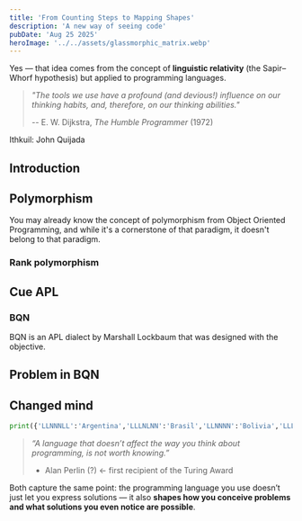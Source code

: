 ```yaml
---
title: 'From Counting Steps to Mapping Shapes'
description: 'A new way of seeing code'
pubDate: 'Aug 25 2025'
heroImage: '../../assets/glassmorphic_matrix.webp'
---
```


Yes — that idea comes from the concept of **linguistic relativity** (the Sapir–Whorf hypothesis) but applied to programming languages.

> *"The tools we use have a profound (and devious!) influence on our thinking habits, and, therefore, on our thinking abilities."*
>
> -- E. W. Dijkstra, *The Humble Programmer* (1972)

Ithkuil: John Quijada

## Introduction

## Polymorphism

You may already know the concept of polymorphism from Object Oriented Programming, and while it's a cornerstone of that paradigm, it doesn't belong to that paradigm.

### Rank polymorphism

## Cue APL

### BQN

BQN is an APL dialect by Marshall Lockbaum that was designed with the objective.

## Problem in BQN

## Changed mind

```python
print({'LLNNNLL':'Argentina','LLLNLNN':'Brasil','LLNNNN':'Bolivia','LLLLNNN':'Paraguay','LLLNNNN':'Uruguay'}.get(''.join('L' if x.isalpha() else 'N' for x in input())))
```

> *“A language that doesn’t affect the way you think about programming, is not worth knowing.”*
> - Alan Perlin (?) <- first recipient of the Turing Award

Both capture the same point: the programming language you use doesn’t just let you express solutions — it also **shapes how you conceive problems and what solutions you even notice are possible**.

